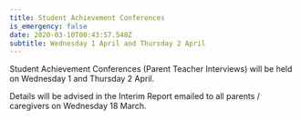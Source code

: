 ```yaml
---
title: Student Achievement Conferences
is_emergency: false
date: 2020-03-10T00:43:57.548Z
subtitle: Wednesday 1 April and Thursday 2 April
---
```

Student Achievement Conferences (Parent Teacher Interviews) will be held on Wednesday 1 and Thursday 2 April.

Details will be advised in the Interim Report emailed to all parents / caregivers on Wednesday 18 March.  
